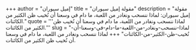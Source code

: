 +++
author = "إميل سيوران"
title = "مقولة إميل سيوران"
description = "مقولة إميل سيوران: لماذا ننسحب ونغادر من اللعبة، ما دام في وسعنا أن نُخيب ظن الكثير من الكائنات."
quote = '''لماذا ننسحب ونغادر من اللعبة، ما دام في وسعنا أن نُخيب ظن الكثير من الكائنات.'''
slug = "لماذا-ننسحب-ونغادر-من-اللعبة-ما-دام-في-وسعنا-أن-نُخيب-ظن-الكثير-من-الكائنات"
+++
لماذا ننسحب ونغادر من اللعبة، ما دام في وسعنا أن نُخيب ظن الكثير من الكائنات.
